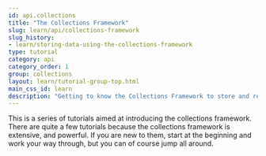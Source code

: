 ```yaml
---
id: api.collections
title: "The Collections Framework"
slug: learn/api/collections-framework
slug_history:
- learn/storing-data-using-the-collections-framework
type: tutorial
category: api
category_order: 1
group: collections
layout: learn/tutorial-group-top.html
main_css_id: learn
description: "Getting to know the Collections Framework to store and retrieve data in collections and hashmaps."
---
```


This is a series of tutorials aimed at introducing the collections framework. There are quite a few tutorials because the collections framework is extensive, and powerful. If you are new to them, start at the beginning and work your way through, but you can of course jump all around.
